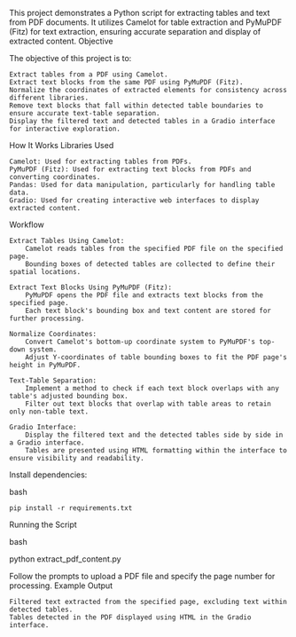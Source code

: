 This project demonstrates a Python script for extracting tables and text from PDF documents. It utilizes Camelot for table extraction and PyMuPDF (Fitz) for text extraction, ensuring accurate separation and display of extracted content.
Objective

The objective of this project is to:

    Extract tables from a PDF using Camelot.
    Extract text blocks from the same PDF using PyMuPDF (Fitz).
    Normalize the coordinates of extracted elements for consistency across different libraries.
    Remove text blocks that fall within detected table boundaries to ensure accurate text-table separation.
    Display the filtered text and detected tables in a Gradio interface for interactive exploration.

How It Works
Libraries Used

    Camelot: Used for extracting tables from PDFs.
    PyMuPDF (Fitz): Used for extracting text blocks from PDFs and converting coordinates.
    Pandas: Used for data manipulation, particularly for handling table data.
    Gradio: Used for creating interactive web interfaces to display extracted content.

Workflow

    Extract Tables Using Camelot:
        Camelot reads tables from the specified PDF file on the specified page.
        Bounding boxes of detected tables are collected to define their spatial locations.

    Extract Text Blocks Using PyMuPDF (Fitz):
        PyMuPDF opens the PDF file and extracts text blocks from the specified page.
        Each text block's bounding box and text content are stored for further processing.

    Normalize Coordinates:
        Convert Camelot's bottom-up coordinate system to PyMuPDF's top-down system.
        Adjust Y-coordinates of table bounding boxes to fit the PDF page's height in PyMuPDF.

    Text-Table Separation:
        Implement a method to check if each text block overlaps with any table's adjusted bounding box.
        Filter out text blocks that overlap with table areas to retain only non-table text.

    Gradio Interface:
        Display the filtered text and the detected tables side by side in a Gradio interface.
        Tables are presented using HTML formatting within the interface to ensure visibility and readability.


Install dependencies:

bash

    pip install -r requirements.txt

Running the Script

bash

python extract_pdf_content.py

Follow the prompts to upload a PDF file and specify the page number for processing.
Example Output

    Filtered text extracted from the specified page, excluding text within detected tables.
    Tables detected in the PDF displayed using HTML in the Gradio interface.









